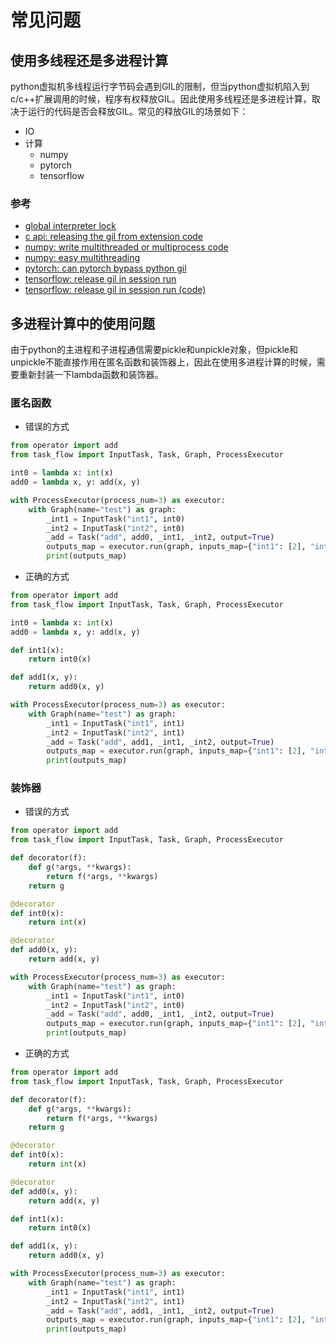 # 常见问题

## 使用多线程还是多进程计算

python虚拟机多线程运行字节码会遇到GIL的限制，但当python虚拟机陷入到c/c++扩展调用的时候，程序有权释放GIL。因此使用多线程还是多进程计算，取决于运行的代码是否会释放GIL。常见的释放GIL的场景如下：

- IO
- 计算
    - numpy
    - pytorch
    - tensorflow

### 参考

- [global interpreter lock](https://wiki.python.org/moin/GlobalInterpreterLock)
- [c api: releasing the gil from extension code](https://docs.python.org/2/c-api/init.html#releasing-the-gil-from-extension-code)
- [numpy: write multithreaded or multiprocess code](https://scipy-cookbook.readthedocs.io/items/ParallelProgramming.html#Write-multithreaded-or-multiprocess-code)
- [numpy: easy multithreading](https://scipy-cookbook.readthedocs.io/items/Multithreading.html)
- [pytorch: can pytorch bypass python gil](https://discuss.pytorch.org/t/can-pytorch-by-pass-python-gil/55498)
- [tensorflow: release gil in session run](https://gist.github.com/dusenberrymw/b3268ac795ff9e48acebfc798a4045b7)
- [tensorflow: release gil in session run (code)](https://github.com/tensorflow/tensorflow/blob/master/tensorflow/python/client/tf_session_helper.cc#L516)

## 多进程计算中的使用问题

由于python的主进程和子进程通信需要pickle和unpickle对象，但pickle和unpickle不能直接作用在匿名函数和装饰器上，因此在使用多进程计算的时候，需要重新封装一下lambda函数和装饰器。

### 匿名函数

- 错误的方式

```python
from operator import add
from task_flow import InputTask, Task, Graph, ProcessExecutor

int0 = lambda x: int(x)
add0 = lambda x, y: add(x, y)

with ProcessExecutor(process_num=3) as executor:
    with Graph(name="test") as graph:
        _int1 = InputTask("int1", int0)
        _int2 = InputTask("int2", int0)
        _add = Task("add", add0, _int1, _int2, output=True)
        outputs_map = executor.run(graph, inputs_map={"int1": [2], "int2": [1]})
        print(outputs_map)
```

- 正确的方式

```python
from operator import add
from task_flow import InputTask, Task, Graph, ProcessExecutor

int0 = lambda x: int(x)
add0 = lambda x, y: add(x, y)

def int1(x): 
    return int0(x)

def add1(x, y):
    return add0(x, y)

with ProcessExecutor(process_num=3) as executor:
    with Graph(name="test") as graph:
        _int1 = InputTask("int1", int1)
        _int2 = InputTask("int2", int1)
        _add = Task("add", add1, _int1, _int2, output=True)
        outputs_map = executor.run(graph, inputs_map={"int1": [2], "int2": [1]})
        print(outputs_map)
```

### 装饰器

- 错误的方式

```python
from operator import add
from task_flow import InputTask, Task, Graph, ProcessExecutor

def decorator(f):
    def g(*args, **kwargs):
        return f(*args, **kwargs)
    return g

@decorator
def int0(x):
    return int(x)

@decorator
def add0(x, y):
    return add(x, y)

with ProcessExecutor(process_num=3) as executor:
    with Graph(name="test") as graph:
        _int1 = InputTask("int1", int0)
        _int2 = InputTask("int2", int0)
        _add = Task("add", add0, _int1, _int2, output=True)
        outputs_map = executor.run(graph, inputs_map={"int1": [2], "int2": [1]})
        print(outputs_map)
```

- 正确的方式

```python
from operator import add
from task_flow import InputTask, Task, Graph, ProcessExecutor

def decorator(f):
    def g(*args, **kwargs):
        return f(*args, **kwargs)
    return g

@decorator
def int0(x):
    return int(x)

@decorator
def add0(x, y):
    return add(x, y)

def int1(x): 
    return int0(x)

def add1(x, y):
    return add0(x, y)

with ProcessExecutor(process_num=3) as executor:
    with Graph(name="test") as graph:
        _int1 = InputTask("int1", int1)
        _int2 = InputTask("int2", int1)
        _add = Task("add", add1, _int1, _int2, output=True)
        outputs_map = executor.run(graph, inputs_map={"int1": [2], "int2": [1]})
        print(outputs_map)
```


